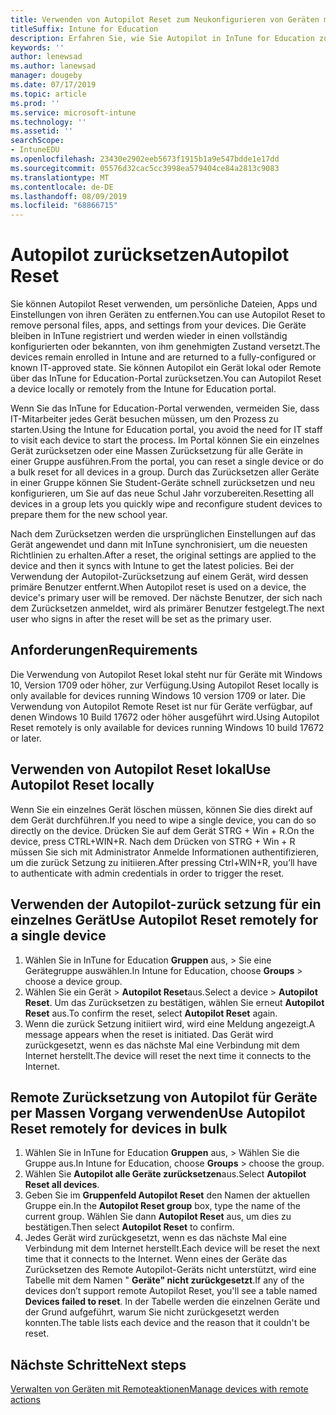 ```yaml
---
title: Verwenden von Autopilot Reset zum Neukonfigurieren von Geräten mit InTune for Education
titleSuffix: Intune for Education
description: Erfahren Sie, wie Sie Autopilot in InTune for Education zurücksetzen.
keywords: ''
author: lenewsad
ms.author: lanewsad
manager: dougeby
ms.date: 07/17/2019
ms.topic: article
ms.prod: ''
ms.service: microsoft-intune
ms.technology: ''
ms.assetid: ''
searchScope:
- IntuneEDU
ms.openlocfilehash: 23430e2902eeb5673f1915b1a9e547bdde1e17dd
ms.sourcegitcommit: 05576d32cac5cc3998ea579404ce84a2813c9083
ms.translationtype: MT
ms.contentlocale: de-DE
ms.lasthandoff: 08/09/2019
ms.locfileid: "68866715"
---
```

# <a name="autopilot-reset"></a><span data-ttu-id="010a4-103">Autopilot zurücksetzen</span><span class="sxs-lookup"><span data-stu-id="010a4-103">Autopilot Reset</span></span>
<span data-ttu-id="010a4-104">Sie können Autopilot Reset verwenden, um persönliche Dateien, Apps und Einstellungen von ihren Geräten zu entfernen.</span><span class="sxs-lookup"><span data-stu-id="010a4-104">You can use Autopilot Reset to remove personal files, apps, and settings from your devices.</span></span> <span data-ttu-id="010a4-105">Die Geräte bleiben in InTune registriert und werden wieder in einen vollständig konfigurierten oder bekannten, von ihm genehmigten Zustand versetzt.</span><span class="sxs-lookup"><span data-stu-id="010a4-105">The devices remain enrolled in Intune and are returned to a fully-configured or known IT-approved state.</span></span>
<span data-ttu-id="010a4-106">Sie können Autopilot ein Gerät lokal oder Remote über das InTune for Education-Portal zurücksetzen.</span><span class="sxs-lookup"><span data-stu-id="010a4-106">You can Autopilot Reset a device locally or remotely from the Intune for Education portal.</span></span>  

<span data-ttu-id="010a4-107">Wenn Sie das InTune for Education-Portal verwenden, vermeiden Sie, dass IT-Mitarbeiter jedes Gerät besuchen müssen, um den Prozess zu starten.</span><span class="sxs-lookup"><span data-stu-id="010a4-107">Using the Intune for Education portal, you avoid the need for IT staff to visit each device to start the process.</span></span> <span data-ttu-id="010a4-108">Im Portal können Sie ein einzelnes Gerät zurücksetzen oder eine Massen Zurücksetzung für alle Geräte in einer Gruppe ausführen.</span><span class="sxs-lookup"><span data-stu-id="010a4-108">From the portal, you can reset a single device or do a bulk reset for all devices in a group.</span></span> <span data-ttu-id="010a4-109">Durch das Zurücksetzen aller Geräte in einer Gruppe können Sie Student-Geräte schnell zurücksetzen und neu konfigurieren, um Sie auf das neue Schul Jahr vorzubereiten.</span><span class="sxs-lookup"><span data-stu-id="010a4-109">Resetting all devices in a group lets you quickly wipe and reconfigure student devices to prepare them for the new school year.</span></span>  

<span data-ttu-id="010a4-110">Nach dem Zurücksetzen werden die ursprünglichen Einstellungen auf das Gerät angewendet und dann mit InTune synchronisiert, um die neuesten Richtlinien zu erhalten.</span><span class="sxs-lookup"><span data-stu-id="010a4-110">After a reset, the original settings are applied to the device and then it syncs with Intune to get the latest policies.</span></span> <span data-ttu-id="010a4-111">Bei der Verwendung der Autopilot-Zurücksetzung auf einem Gerät, wird dessen primäre Benutzer entfernt.</span><span class="sxs-lookup"><span data-stu-id="010a4-111">When Autopilot reset is used on a device, the device's primary user will be removed.</span></span> <span data-ttu-id="010a4-112">Der nächste Benutzer, der sich nach dem Zurücksetzen anmeldet, wird als primärer Benutzer festgelegt.</span><span class="sxs-lookup"><span data-stu-id="010a4-112">The next user who signs in after the reset will be set as the primary user.</span></span>   

## <a name="requirements"></a><span data-ttu-id="010a4-113">Anforderungen</span><span class="sxs-lookup"><span data-stu-id="010a4-113">Requirements</span></span>
<span data-ttu-id="010a4-114">Die Verwendung von Autopilot Reset lokal steht nur für Geräte mit Windows 10, Version 1709 oder höher, zur Verfügung.</span><span class="sxs-lookup"><span data-stu-id="010a4-114">Using Autopilot Reset locally is only available for devices running Windows 10 version 1709 or later.</span></span>
<span data-ttu-id="010a4-115">Die Verwendung von Autopilot Remote Reset ist nur für Geräte verfügbar, auf denen Windows 10 Build 17672 oder höher ausgeführt wird.</span><span class="sxs-lookup"><span data-stu-id="010a4-115">Using Autopilot Reset remotely is only available for devices running Windows 10 build 17672 or later.</span></span>

## <a name="use-autopilot-reset-locally"></a><span data-ttu-id="010a4-116">Verwenden von Autopilot Reset lokal</span><span class="sxs-lookup"><span data-stu-id="010a4-116">Use Autopilot Reset locally</span></span>
<span data-ttu-id="010a4-117">Wenn Sie ein einzelnes Gerät löschen müssen, können Sie dies direkt auf dem Gerät durchführen.</span><span class="sxs-lookup"><span data-stu-id="010a4-117">If you need to wipe a single device, you can do so directly on the device.</span></span> <span data-ttu-id="010a4-118">Drücken Sie auf dem Gerät STRG + Win + R.</span><span class="sxs-lookup"><span data-stu-id="010a4-118">On the device, press CTRL+WIN+R.</span></span> <span data-ttu-id="010a4-119">Nach dem Drücken von STRG + Win + R müssen Sie sich mit Administrator Anmelde Informationen authentifizieren, um die zurück Setzung zu initiieren.</span><span class="sxs-lookup"><span data-stu-id="010a4-119">After pressing Ctrl+WIN+R, you’ll have to authenticate with admin credentials in order to trigger the reset.</span></span>

## <a name="use-autopilot-reset-remotely-for-a-single-device"></a><span data-ttu-id="010a4-120">Verwenden der Autopilot-zurück setzung für ein einzelnes Gerät</span><span class="sxs-lookup"><span data-stu-id="010a4-120">Use Autopilot Reset remotely for a single device</span></span>
1. <span data-ttu-id="010a4-121">Wählen Sie in InTune for Education **Gruppen** aus, > Sie eine Gerätegruppe auswählen.</span><span class="sxs-lookup"><span data-stu-id="010a4-121">In Intune for Education, choose **Groups** > choose a device group.</span></span>
2. <span data-ttu-id="010a4-122">Wählen Sie ein Gerät > **Autopilot Reset**aus.</span><span class="sxs-lookup"><span data-stu-id="010a4-122">Select a device > **Autopilot Reset**.</span></span> <span data-ttu-id="010a4-123">Um das Zurücksetzen zu bestätigen, wählen Sie erneut **Autopilot Reset** aus.</span><span class="sxs-lookup"><span data-stu-id="010a4-123">To confirm the reset, select **Autopilot Reset** again.</span></span>
2.  <span data-ttu-id="010a4-124">Wenn die zurück Setzung initiiert wird, wird eine Meldung angezeigt.</span><span class="sxs-lookup"><span data-stu-id="010a4-124">A message appears when the reset is initiated.</span></span> <span data-ttu-id="010a4-125">Das Gerät wird zurückgesetzt, wenn es das nächste Mal eine Verbindung mit dem Internet herstellt.</span><span class="sxs-lookup"><span data-stu-id="010a4-125">The device will reset the next time it connects to the Internet.</span></span>  

## <a name="use-autopilot-reset-remotely-for-devices-in-bulk"></a><span data-ttu-id="010a4-126">Remote Zurücksetzung von Autopilot für Geräte per Massen Vorgang verwenden</span><span class="sxs-lookup"><span data-stu-id="010a4-126">Use Autopilot Reset remotely for devices in bulk</span></span>  
1.  <span data-ttu-id="010a4-127">Wählen Sie in InTune for Education **Gruppen** aus, > Wählen Sie die Gruppe aus.</span><span class="sxs-lookup"><span data-stu-id="010a4-127">In Intune for Education, choose **Groups** > choose the group.</span></span>
2. <span data-ttu-id="010a4-128">Wählen Sie **Autopilot alle Geräte zurücksetzen**aus.</span><span class="sxs-lookup"><span data-stu-id="010a4-128">Select **Autopilot Reset all devices**.</span></span>
2. <span data-ttu-id="010a4-129">Geben Sie im **Gruppenfeld Autopilot Reset** den Namen der aktuellen Gruppe ein.</span><span class="sxs-lookup"><span data-stu-id="010a4-129">In the **Autopilot Reset group** box, type the name of the current group.</span></span> <span data-ttu-id="010a4-130">Wählen Sie dann **Autopilot Reset** aus, um dies zu bestätigen.</span><span class="sxs-lookup"><span data-stu-id="010a4-130">Then select **Autopilot Reset** to confirm.</span></span>
3.  <span data-ttu-id="010a4-131">Jedes Gerät wird zurückgesetzt, wenn es das nächste Mal eine Verbindung mit dem Internet herstellt.</span><span class="sxs-lookup"><span data-stu-id="010a4-131">Each device will be reset the next time that it connects to the Internet.</span></span> <span data-ttu-id="010a4-132">Wenn eines der Geräte das Zurücksetzen des Remote Autopilot-Geräts nicht unterstützt, wird eine Tabelle mit dem Namen " **Geräte" nicht zurückgesetzt**.</span><span class="sxs-lookup"><span data-stu-id="010a4-132">If any of the devices don’t support remote Autopilot Reset, you'll see a table named **Devices failed to reset**.</span></span> <span data-ttu-id="010a4-133">In der Tabelle werden die einzelnen Geräte und der Grund aufgeführt, warum Sie nicht zurückgesetzt werden konnten.</span><span class="sxs-lookup"><span data-stu-id="010a4-133">The table lists each device and the reason that it couldn't be reset.</span></span>  

## <a name="next-steps"></a><span data-ttu-id="010a4-134">Nächste Schritte</span><span class="sxs-lookup"><span data-stu-id="010a4-134">Next steps</span></span>
[<span data-ttu-id="010a4-135">Verwalten von Geräten mit Remoteaktionen</span><span class="sxs-lookup"><span data-stu-id="010a4-135">Manage devices with remote actions</span></span>](edu-device-remote-actions.md)



